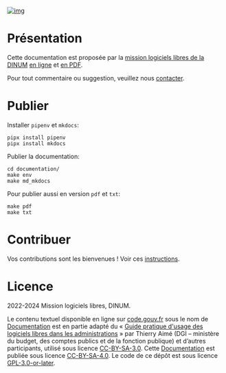 [![img](https://img.shields.io/badge/code.gouv.fr-contributif-blue.svg)](https://code.gouv.fr/documentation/#/publier)

# Présentation

Cette documentation est proposée par la [mission logiciels libres de la DINUM](https://code.gouv.fr) [en ligne](https://code.gouv.fr/documentation/) et [en PDF](https://code.gouv.fr/documentation/logiciels-libres-et-administration-publique.pdf).

Pour tout commentaire ou suggestion, veuillez nous [contacter](https://code.gouv.fr/fr/contact/).

# Publier

Installer `pipenv` et `mkdocs`:

```
pipx install pipenv
pipx install mkdocs
```

Publier la documentation:

```
cd documentation/
make env
make md_mkdocs
```

Pour publier aussi en version `pdf` et `txt`:

```
make pdf
make txt
```

# Contribuer

Vos contributions sont les bienvenues !  Voir ces [instructions](https://github.com/codegouvfr/documentation/blob/main/CONTRIBUTING.fr.md).

# Licence

2022-2024 Mission logiciels libres, DINUM.

Le contenu textuel disponible en ligne sur [code.gouv.fr](https://code.gouv.fr) sous le nom de [Documentation](https://code.gouv.fr/documentation/) est en partie adapté du « [Guide pratique d'usage des logiciels libres dans les administrations](https://adullact.org/IMG/pdf/GuideLLadministrations-V1.2.0.pdf) » par Thierry Aimé (DGI – ministère du budget, des comptes publics et de la fonction publique) et d’autres participants, utilisé sous licence [CC-BY-SA-3.0](https://creativecommons.org/licenses/by-sa/3.0/deed.fr). Cette [Documentation](https://code.gouv.fr/documentation) est publiée sous licence [CC-BY-SA-4.0](https://creativecommons.org/licenses/by-sa/4.0/deed.fr). Le code de ce dépôt est sous licence [GPL-3.0-or-later](https://github.com/codegouvfr/documentation/blob/main/LICENSES/GPL-3.0-or-later.txt).
